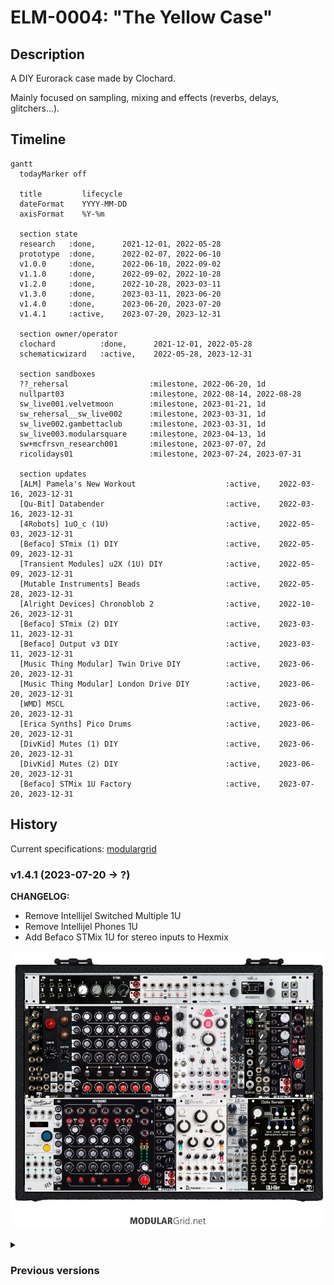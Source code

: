 # ELM-0004: "The Yellow Case"

## Description

A DIY Eurorack case made by Clochard.

Mainly focused on sampling, mixing and effects (reverbs, delays, glitchers...).

## Timeline

``` mermaid
gantt
  todayMarker off

  title         lifecycle
  dateFormat    YYYY-MM-DD
  axisFormat    %Y-%m

  section state
  research   :done,      2021-12-01, 2022-05-28
  prototype  :done,      2022-02-07, 2022-06-10
  v1.0.0     :done,      2022-06-10, 2022-09-02
  v1.1.0     :done,      2022-09-02, 2022-10-28
  v1.2.0     :done,      2022-10-28, 2023-03-11
  v1.3.0     :done,      2023-03-11, 2023-06-20
  v1.4.0     :done,      2023-06-20, 2023-07-20
  v1.4.1     :active,    2023-07-20, 2023-12-31

  section owner/operator
  clochard          :done,      2021-12-01, 2022-05-28
  schematicwizard   :active,    2022-05-28, 2023-12-31

  section sandboxes
  ??_rehersal                  :milestone, 2022-06-20, 1d
  nullpart03                   :milestone, 2022-08-14, 2022-08-28
  sw_live001.velvetmoon        :milestone, 2023-01-21, 1d
  sw_rehersal__sw_live002      :milestone, 2023-03-31, 1d
  sw_live002.gambettaclub      :milestone, 2023-03-31, 1d
  sw_live003.modularsquare     :milestone, 2023-04-13, 1d
  sw+mcfrsvn_research001       :milestone, 2023-07-07, 2d
  ricolidays01                 :milestone, 2023-07-24, 2023-07-31

  section updates
  [ALM] Pamela's New Workout                    :active,    2022-03-16, 2023-12-31
  [Qu-Bit] Databender                           :active,    2022-03-16, 2023-12-31
  [4Robots] 1uO_c (1U)                          :active,    2022-05-03, 2023-12-31
  [Befaco] STmix (1) DIY                        :active,    2022-05-09, 2023-12-31
  [Transient Modules] u2X (1U) DIY              :active,    2022-05-09, 2023-12-31
  [Mutable Instruments] Beads                   :active,    2022-05-28, 2023-12-31
  [Alright Devices] Chronoblob 2                :active,    2022-10-26, 2023-12-31
  [Befaco] STmix (2) DIY                        :active,    2023-03-11, 2023-12-31
  [Befaco] Output v3 DIY                        :active,    2023-03-11, 2023-12-31
  [Music Thing Modular] Twin Drive DIY          :active,    2023-06-20, 2023-12-31
  [Music Thing Modular] London Drive DIY        :active,    2023-06-20, 2023-12-31
  [WMD] MSCL                                    :active,    2023-06-20, 2023-12-31
  [Erica Synths] Pico Drums                     :active,    2023-06-20, 2023-12-31
  [DivKid] Mutes (1) DIY                        :active,    2023-06-20, 2023-12-31
  [DivKid] Mutes (2) DIY                        :active,    2023-06-20, 2023-12-31
  [Befaco] STMix 1U Factory                     :active,    2023-07-20, 2023-12-31
```

## History

Current specifications: [modulargrid](https://www.modulargrid.net/e/racks/view/2015824)

<h3>v1.4.1 (2023-07-20 -> ?)</h3><p>

**CHANGELOG:**

- Remove Intellijel Switched Multiple 1U
- Remove Intellijel Phones 1U
- Add Befaco STMix 1U for stereo inputs to Hexmix

![Modulargrid v1.4.1](2023-07-20.modulargrid.ELM-0004_v1.4.1.jpg)

</p>

<details><summary><h3>Previous versions</h3></summary><p>

<details><summary><h3>v1.4.0 (2023-06-20 -> 2023-07-20)</h3></summary><p>

**CHANGELOG:**

- Remove Erica Synths Pico DSP -> move to ELM-0002
- Remove Doepfer 1-180-2 (passive multiple) -> move to ELM-0002
- Remove 1010music Bitbox Micro -> move to ELM-0002
- Add WMD MSCL Compressor
- Add Erica Synths Pico Drums for sidechaining the MSCL
- Add Music Thing Modular Twin Drive
- Add Music Thing Modular London Drive
- Add DivKid Mutes x2

![Modulargrid v1.4.0](2023-06-20.modulargrid.ELM-0004_v1.4.0.jpg)

</p></details>

<details><summary><h3>
v1.3.0 (2023-03-11 -> 2023-06-20)
</h3></summary><p>

**CHANGELOG:**

- Remove Mutable Instruments Veils v2
- Add Befaco Output v3 DIY
- Add Befaco STMix (2) DIY

![Modulargrid v1.3.0](2023-03-11.modulargrid.ELM-0004_v1.3.0.jpg)

</p></details>

<details><summary><h3>
v1.2.0 (2022-10-28 -> 2023-03-11)
</h3></summary><p>

![Modulargrid v1.3.0](2022-10-28.modulargrid.ELM-0004_v1.2.0.jpg)

</p></details>

</p></details>
